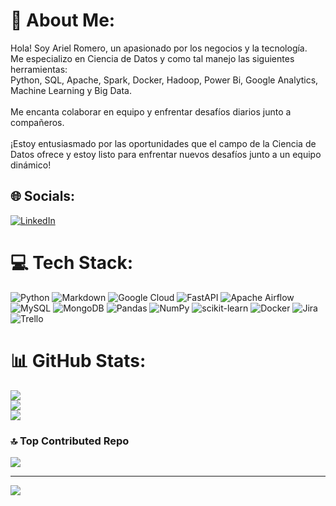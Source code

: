 # 💫 About Me:
Hola! Soy Ariel Romero, un apasionado por los negocios y la tecnología.<br>Me especializo en Ciencia de Datos y como tal manejo las siguientes herramientas:<br>Python, SQL, Apache, Spark, Docker, Hadoop, Power Bi, Google Analytics, Machine Learning y Big Data.<br><br>Me encanta colaborar en equipo y enfrentar desafíos diarios junto a compañeros.<br><br>¡Estoy entusiasmado por las oportunidades que el campo de la Ciencia de Datos ofrece y estoy listo para enfrentar nuevos desafíos junto a un equipo dinámico! 


## 🌐 Socials:
[![LinkedIn](https://img.shields.io/badge/LinkedIn-%230077B5.svg?logo=linkedin&logoColor=white)](https://linkedin.com/in/ariel-w-romero) 

# 💻 Tech Stack:
![Python](https://img.shields.io/badge/python-3670A0?style=plastic&logo=python&logoColor=ffdd54) ![Markdown](https://img.shields.io/badge/markdown-%23000000.svg?style=plastic&logo=markdown&logoColor=white) ![Google Cloud](https://img.shields.io/badge/Google%20Cloud-%234285F4.svg?style=plastic&logo=google-cloud&logoColor=white) ![FastAPI](https://img.shields.io/badge/FastAPI-005571?style=plastic&logo=fastapi) ![Apache Airflow](https://img.shields.io/badge/Apache%20Airflow-017CEE?style=plastic&logo=Apache%20Airflow&logoColor=white) ![MySQL](https://img.shields.io/badge/mysql-%2300f.svg?style=plastic&logo=mysql&logoColor=white) ![MongoDB](https://img.shields.io/badge/MongoDB-%234ea94b.svg?style=plastic&logo=mongodb&logoColor=white) ![Pandas](https://img.shields.io/badge/pandas-%23150458.svg?style=plastic&logo=pandas&logoColor=white) ![NumPy](https://img.shields.io/badge/numpy-%23013243.svg?style=plastic&logo=numpy&logoColor=white) ![scikit-learn](https://img.shields.io/badge/scikit--learn-%23F7931E.svg?style=plastic&logo=scikit-learn&logoColor=white) ![Docker](https://img.shields.io/badge/docker-%230db7ed.svg?style=plastic&logo=docker&logoColor=white) ![Jira](https://img.shields.io/badge/jira-%230A0FFF.svg?style=plastic&logo=jira&logoColor=white) ![Trello](https://img.shields.io/badge/Trello-%23026AA7.svg?style=plastic&logo=Trello&logoColor=white)
# 📊 GitHub Stats:
![](https://github-readme-stats.vercel.app/api?username=Mapasho&theme=algolia&hide_border=true&include_all_commits=true&count_private=false)<br/>
![](https://github-readme-streak-stats.herokuapp.com/?user=Mapasho&theme=algolia&hide_border=true)<br/>
![](https://github-readme-stats.vercel.app/api/top-langs/?username=Mapasho&theme=algolia&hide_border=true&include_all_commits=true&count_private=false&layout=compact)

### 🔝 Top Contributed Repo
![](https://github-contributor-stats.vercel.app/api?username=Mapasho&limit=5&theme=algolia&combine_all_yearly_contributions=true)

---
[![](https://visitcount.itsvg.in/api?id=Mapasho&icon=0&color=0)](https://visitcount.itsvg.in)

<!-- Proudly created with GPRM ( https://gprm.itsvg.in ) -->
